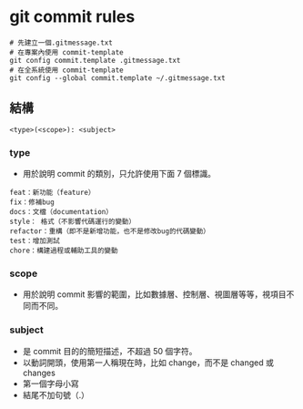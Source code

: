 # git commit rules

```fish
# 先建立一個.gitmessage.txt
# 在專案內使用 commit-template
git config commit.template .gitmessage.txt
# 在全系統使用 commit-template
git config --global commit.template ~/.gitmessage.txt
```

## 結構

```text
<type>(<scope>): <subject>
```

### type

- 用於說明 commit 的類別，只允許使用下面 7 個標識。

```text
feat：新功能（feature）
fix：修補bug
docs：文檔（documentation）
style： 格式（不影響代碼運行的變動）
refactor：重構（即不是新增功能，也不是修改bug的代碼變動）
test：增加測試
chore：構建過程或輔助工具的變動
```

### scope

- 用於說明 commit 影響的範圍，比如數據層、控制層、視圖層等等，視項目不同而不同。

### subject

- 是 commit 目的的簡短描述，不超過 50 個字符。
- 以動詞開頭，使用第一人稱現在時，比如 change，而不是 changed 或 changes
- 第一個字母小寫
- 結尾不加句號（.）
